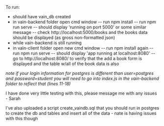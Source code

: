 To run:
- should have vain_db created
- in vain-backend folder open cmd window
-- run npm install
-- run npm run serve
-- should display 'running on port 5000' or some similar message
-- check http://localhost:5000/books and the books data should be displayed (as gross non-formatted json)
- while vain-backend is still running
- in vain-client folder open new cmd window
-- run npm install again
-- run npm run serve
-- should display 'app running at localhost:8080'
-- go to http://localhost:8080/ to verify that the add a book form is displayed and the table w/all of the book data is also

*note if your login information for postgres is different than user=postgres and password=student you will need to go into index.js in the vain-backend folder to reflect that (lines 11-18)*

I have done very little testing with this, please message me with any issues - Sarah

I've also uploaded a script create_vaindb.sql that you should run in postgres to create the db and tables and insert all of the data - nate is having issues with this though